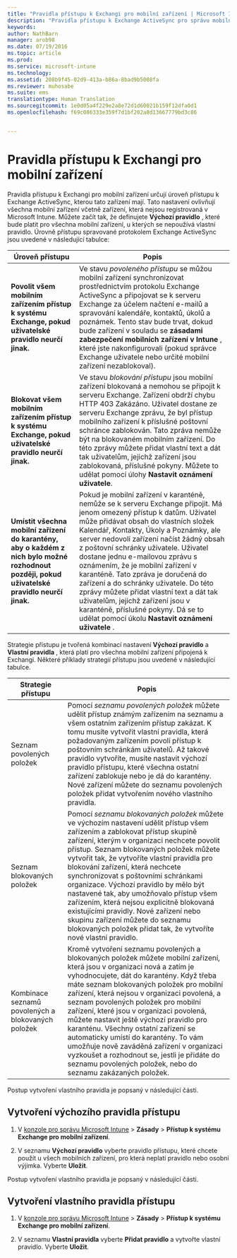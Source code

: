 ```yaml
---
title: "Pravidla přístupu k Exchangi pro mobilní zařízení | Microsoft Intune"
description: "Pravidla přístupu k Exchange ActiveSync pro správu mobilních zařízení (MDM) určují úroveň přístupu k Exchangi, kterou tato zařízení mají."
keywords: 
author: NathBarn
manager: arob98
ms.date: 07/19/2016
ms.topic: article
ms.prod: 
ms.service: microsoft-intune
ms.technology: 
ms.assetid: 208b9f45-02d9-413a-b86a-8bad9b5008fa
ms.reviewer: muhosabe
ms.suite: ems
translationtype: Human Translation
ms.sourcegitcommit: 1e0d05a4f229e2a8e72d1d60021b159f12dfa0d1
ms.openlocfilehash: f69c086333e359f7d1bf202a8d13667779bd3c86


---
```


# Pravidla přístupu k Exchangi pro mobilní zařízení
Pravidla přístupu k Exchangi pro mobilní zařízení určují úroveň přístupu k Exchange ActiveSync, kterou tato zařízení mají. Tato nastavení ovlivňují všechna mobilní zařízení včetně zařízení, která nejsou registrovaná v Microsoft Intune. Můžete začít tak, že definujete **Výchozí pravidlo** , které bude platit pro všechna mobilní zařízení, u kterých se nepoužívá vlastní pravidlo. Úrovně přístupu spravované protokolem Exchange ActiveSync jsou uvedené v následující tabulce:

|Úroveň přístupu|Popis|
|----------------|---------------|
|**Povolit všem mobilním zařízením přístup k systému Exchange, pokud uživatelské pravidlo neurčí jinak.**|Ve stavu *povoleného přístupu* se můžou mobilní zařízení synchronizovat prostřednictvím protokolu Exchange ActiveSync a připojovat se k serveru Exchange za účelem načtení e-mailů a spravování kalendáře, kontaktů, úkolů a poznámek. Tento stav bude trvat, dokud bude zařízení v souladu se **zásadami zabezpečení mobilních zařízení v Intune** , které jste nakonfigurovali (pokud správce Exchange uživatele nebo určité mobilní zařízení nezablokoval).|
|**Blokovat všem mobilním zařízením přístup k systému Exchange, pokud uživatelské pravidlo neurčí jinak.**|Ve stavu *blokování přístupu* jsou mobilní zařízení blokovaná a nemohou se připojit k serveru Exchange. Zařízení obdrží chybu HTTP 403 Zakázáno. Uživatel dostane ze serveru Exchange zprávu, že byl přístup mobilního zařízení k příslušné poštovní schránce zablokován. Tato zpráva nemůže být na blokovaném mobilním zařízení. Do této zprávy můžete přidat vlastní text a dát tak uživatelům, jejichž zařízení jsou zablokovaná, příslušné pokyny. Můžete to udělat pomocí úlohy **Nastavit oznámení uživatele**.|
|**Umístit všechna mobilní zařízení do karantény, aby o každém z nich bylo možné rozhodnout později, pokud uživatelské pravidlo neurčí jinak.**|Pokud je mobilní zařízení v karanténě, nemůže se k serveru Exchange připojit. Má jenom omezený přístup k datům. Uživatel může přidávat obsah do vlastních složek Kalendář, Kontakty, Úkoly a Poznámky, ale server nedovolí zařízení načíst žádný obsah z poštovní schránky uživatele. Uživatel dostane jednu e-mailovou zprávu s oznámením, že je mobilní zařízení v karanténě. Tato zpráva je doručená do zařízení a do schránky uživatele. Do této zprávy můžete přidat vlastní text a dát tak uživatelům, jejichž zařízení jsou v karanténě, příslušné pokyny. Dá se to udělat pomocí úkolu **Nastavit oznámení uživatele** .|

Strategie přístupu je tvořená kombinací nastavení **Výchozí pravidlo** a **Vlastní pravidla** , která platí pro všechna mobilní zařízení připojená k Exchangi. Některé příklady strategií přístupu jsou uvedené v následující tabulce.

|Strategie přístupu|Popis|
|-------------------|---------------|
|Seznam povolených položek|Pomocí *seznamu povolených položek* můžete udělit přístup známým zařízením na seznamu a všem ostatním zařízením přístup zakázat. K tomu musíte vytvořit vlastní pravidla, která požadovaným zařízením povolí přístup k poštovním schránkám uživatelů. Až takové pravidlo vytvoříte, musíte nastavit výchozí pravidlo přístupu, které všechna ostatní zařízení zablokuje nebo je dá do karantény. Nové zařízení můžete do seznamu povolených položek přidat vytvořením nového vlastního pravidla.|
|Seznam blokovaných položek|Pomocí *seznamu blokovaných položek* můžete ve výchozím nastavení udělit přístup všem zařízením a zablokovat přístup skupině zařízení, kterým v organizaci nechcete povolit přístup. Seznam blokovaných položek můžete vytvořit tak, že vytvoříte vlastní pravidla pro blokování zařízení, která nechcete synchronizovat s poštovními schránkami organizace. Výchozí pravidlo by mělo být nastavené tak, aby umožňovalo přístup všem zařízením, která nejsou explicitně blokovaná existujícími pravidly. Nové zařízení nebo skupinu zařízení můžete do seznamu blokovaných položek přidat tak, že vytvoříte nové vlastní pravidlo.|
|Kombinace seznamů povolených a blokovaných položek|Kromě vytvoření seznamu povolených a blokovaných položek můžete mobilní zařízení, která jsou v organizaci nová a zatím je vyhodnocujete, dát do karantény. Když třeba máte seznam blokovaných položek pro mobilní zařízení, která nejsou v organizaci povolená, a seznam povolených položek pro mobilní zařízení, které jsou v organizaci povolená, můžete nastavit ještě výchozí pravidlo pro karanténu. Všechny ostatní zařízení se automaticky umístí do karantény. To vám umožňuje nově zaváděná zařízení v organizaci vyzkoušet a rozhodnout se, jestli je přidáte do seznamu povolených položek, nebo do seznamu zakázaných položek.|
Postup vytvoření vlastního pravidla je popsaný v následující části.

## Vytvoření výchozího pravidla přístupu

1.  V [konzole pro správu Microsoft Intune](http://manage.microsoft.com) &gt; **Zásady** &gt; **Přístup k systému Exchange pro mobilní zařízení**.

2.  V seznamu **Výchozí pravidlo** vyberte pravidlo přístupu, které chcete použít u všech mobilních zařízení, pro která neplatí pravidlo nebo osobní výjimka. Vyberte **Uložit**.

Postup vytvoření vlastního pravidla je popsaný v následující části.

## Vytvoření vlastního pravidla přístupu

1. V [konzole pro správu Microsoft Intune](http://manage.microsoft.com) &gt; **Zásady** &gt; **Přístup k systému Exchange pro mobilní zařízení**.

2.  V seznamu **Vlastní pravidla** vyberte **Přidat pravidlo** a vytvořte vlastní pravidlo. Vyberte **Uložit**.



<!--HONumber=Jul16_HO3-->


